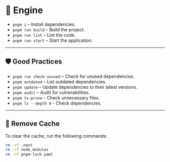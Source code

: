 # 🚀 Engine

- `pnpm i` – Install dependencies.
- `pnpm run build` – Build the project.
- `pnpm run lint` – Lint the code.
- `pnpm run start` – Start the application.

---

## 🛡️ Good Practices

- `pnpm run check-unused` – Check for unused dependencies.
- `pnpm outdated` – List outdated dependencies.
- `pnpm update` – Update dependencies to their latest versions.
- `pnpm audit` – Audit for vulnerabilities.
- `pnpm ts-prune` - Check unnecessary files.
- `pnpm ls --depth 0` - Check dependencies.

---

## 🧹 Remove Cache

To clear the cache, run the following commands:

```bash
rm -rf .next
rm -rf node_modules
rm -rf pnpm-lock.yaml
```
